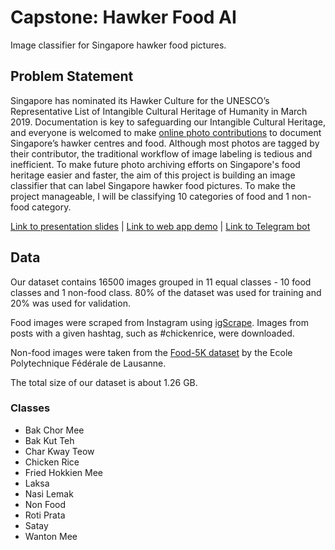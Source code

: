 # Capstone: Hawker Food AI

Image classifier for Singapore hawker food pictures.

## Problem Statement

Singapore has nominated its Hawker Culture for the UNESCO’s Representative List of Intangible Cultural Heritage of Humanity in March 2019. Documentation is key to safeguarding our Intangible Cultural Heritage, and everyone is welcomed to make [online photo contributions](https://www.oursgheritage.sg/ourhawkerculture-online-photo-contributions/) to document Singapore’s hawker centres and food. Although most photos are tagged by their contributor, the traditional workflow of image labeling is tedious and inefficient. To make future photo archiving efforts on Singapore's food heritage easier and faster, the aim of this project is building an image classifier that can label Singapore hawker food pictures. To make the project manageable, I will be classifying 10 categories of food and 1 non-food category.

[Link to presentation slides](https://docs.google.com/presentation/d/1H2IDRye7ZxFESfMldawTqsCMVw040iGScZTaWIG8HK4/edit?usp=sharing) \| [Link to web app demo](http://hawkerai.tamyufung.com) \| [Link to Telegram bot](https://telegram.me/hawkerfood_bot)

## Data 

Our dataset contains 16500 images grouped in 11 equal classes - 10 food classes and 1 non-food class. 80% of the dataset was used for training and 20% was used for validation.

Food images were scraped from Instagram using [igScrape](https://github.com/yufung/igscrape). Images from posts with a given hashtag, such as #chickenrice, were downloaded.

Non-food images were taken from the [Food-5K dataset](https://mmspg.epfl.ch/downloads/food-image-datasets/) by the Ecole Polytechnique Fédérale de Lausanne.

The total size of our dataset is about 1.26 GB.

### Classes

- Bak Chor Mee
- Bak Kut Teh
- Char Kway Teow
- Chicken Rice
- Fried Hokkien Mee
- Laksa
- Nasi Lemak
- Non Food
- Roti Prata
- Satay
- Wanton Mee
